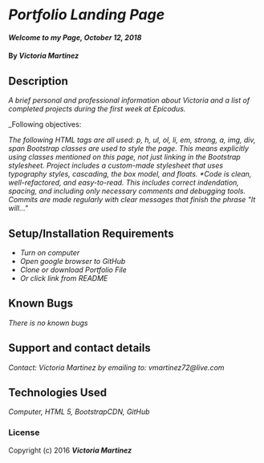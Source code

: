 # _Portfolio Landing Page_

#### _Welcome to my Page, October 12, 2018_

#### By _**Victoria Martinez**_

## Description

_A brief personal and professional information about Victoria and a list of completed projects during the first week at Epicodus._

_Following objectives:

_The following HTML tags are all used:_
_p, h, ul, ol, li, em, strong, a, img, div, span_
_Bootstrap classes are used to style the page. This means explicitly using classes mentioned on this page, not just linking in the Bootstrap stylesheet._
_Project includes a custom-made stylesheet that uses typography styles, cascading, the box model, and floats. *Code is clean, well-refactored, and easy-to-read. This includes correct indendation, spacing, and including only necessary comments and debugging tools._
_Commits are made regularly with clear messages that finish the phrase "It will…"_

## Setup/Installation Requirements

* _Turn on computer_
* _Open google browser to GitHub_
* _Clone or download Portfolio File_
* _Or click link from README_

## Known Bugs

_There is no known bugs_

## Support and contact details

_Contact: Victoria Martinez by emailing to: vmartinez72@live.com_

## Technologies Used

_Computer, HTML 5, BootstrapCDN, GitHub_

### License

Copyright (c) 2016 **_Victoria Martinez_**

